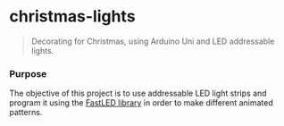 # christmas-lights
> Decorating for Christmas, using Arduino Uni and LED addressable lights.

### Purpose
The objective of this project is to use addressable LED light strips and program it using the [FastLED library](http://fastled.io/) in order to make different animated patterns.


